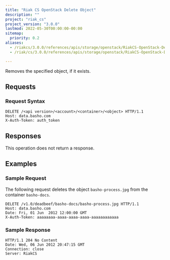 ```yaml
---
title: "Riak CS OpenStack Delete Object"
description: ""
project: "riak_cs"
project_version: "3.0.0"
lastmod: 2022-05-30T00:00:00-00:00
sitemap:
  priority: 0.2
aliases:
  - /riakcs/3.0.0/references/apis/storage/openstack/RiakCS-OpenStack-Delete-Object
  - /riak/cs/3.0.0/references/apis/storage/openstack/RiakCS-OpenStack-Delete-Object

---
```


Removes the specified object, if it exists.

## Requests

### Request Syntax

```http
DELETE /<api version>/<account>/<container>/<object> HTTP/1.1
Host: data.basho.com
X-Auth-Token: auth_token
```

## Responses

This operation does not return a response.

## Examples

### Sample Request

The following request deletes the object `basho-process.jpg` from the container `basho-docs`.

```http
DELETE /v1.0/deadbeef/basho-docs/basho-process.jpg HTTP/1.1
Host: data.basho.com
Date: Fri, 01 Jun  2012 12:00:00 GMT
X-Auth-Token: aaaaaaaa-aaaa-aaaa-aaaa-aaaaaaaaaaaa
```

### Sample Response

```http
HTTP/1.1 204 No Content
Date: Wed, 06 Jun 2012 20:47:15 GMT
Connection: close
Server: RiakCS
```
